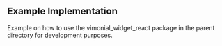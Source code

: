 ## Example Implementation

Example on how to use the vimonial_widget_react package in the parent directory for development purposes.

